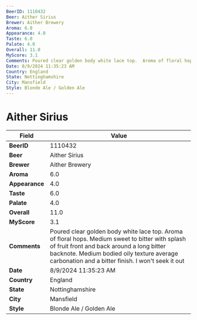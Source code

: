 ```yaml
---
BeerID: 1110432
Beer: Aither Sirius
Brewer: Aither Brewery
Aroma: 6.0
Appearance: 4.0
Taste: 6.0
Palate: 4.0
Overall: 11.0
MyScore: 3.1
Comments: Poured clear golden body white lace top.  Aroma of floral hops.  Medium sweet to bitter with splash of fruit front and back around a long bitter backnote.  Medium bodied oily texture average carbonation and a bitter finish.  I won't seek it out
Date: 8/9/2024 11:35:23 AM
Country: England
State: Nottinghamshire
City: Mansfield
Style: Blonde Ale / Golden Ale
---
```


# Aither Sirius

| Field         | Value |
|---------------|-------|
| **BeerID** | 1110432 |
| **Beer** | Aither Sirius |
| **Brewer** | Aither Brewery |
| **Aroma** | 6.0 |
| **Appearance** | 4.0 |
| **Taste** | 6.0 |
| **Palate** | 4.0 |
| **Overall** | 11.0 |
| **MyScore** | 3.1 |
| **Comments** | Poured clear golden body white lace top.  Aroma of floral hops.  Medium sweet to bitter with splash of fruit front and back around a long bitter backnote.  Medium bodied oily texture average carbonation and a bitter finish.  I won't seek it out  |
| **Date** | 8/9/2024 11:35:23 AM |
| **Country** | England |
| **State** | Nottinghamshire |
| **City** | Mansfield |
| **Style** | Blonde Ale / Golden Ale |
